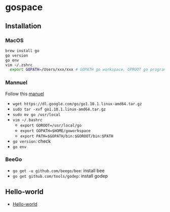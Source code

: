 # gospace
## Installation
### MacOS

```bash
brew install go
go version
go env
vim ~/.zshrc 
  export GOPATH=/Users/xxx/xxx # GOPATH go workspace, GPROOT go program installed place
```

### Mannuel
Follow this [manuel](https://tecadmin.net/install-go-on-ubuntu/)
- `wget https://dl.google.com/go/go1.10.1.linux-amd64.tar.gz`
- `sudo tar -xvf go1.10.1.linux-amd64.tar.gz`
- `sudo mv go /usr/local`
- `vim ~/.bashrc`
  - `export GOROOT=/usr/local/go`
  - `export GOPATH=$HOME/goworkspace`
  - `export PATH=$GOPATH/bin:$GOROOT/bin:$PATH`
- `go version`: check 
- `go env`

### BeeGo

- `go get -u github.com/beego/bee`: install bee
- `go get github.com/tools/godep`: install godep

## Hello-world
- [Hello-world](hello-world/README.md)